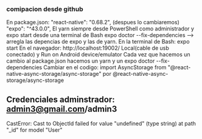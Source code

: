 ### comipacion desde github

En package.json:
"react-native": "0.68.2", (despues lo cambiaremos)
"expo": "^43.0.0",
El yarn siempre desde PowerShell como administrador y expo start desde una terminal de Bash
expo doctor --fix-dependencies --> arregla las depencias de expo y las de yarn.
En la terminal de Bash: expo start
En el navegador: http://localhost:19002/ Local(cable de usb conectado) y Run on Android device/emulator
Cada vez que hacemos un cambio al package.json hacemos un yarn y un expo doctor --fix-dependencies
Cambiar en el codigo: import AsyncStorage from "@react-native-async-storage/async-storage" por @react-native-async-storage/async-storage

## Credenciales adminstrador: admin3@gmail.com/admin3

CastError: Cast to ObjectId failed for value "undefined" (type string) at path "\_id" for model "User"
